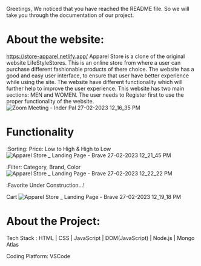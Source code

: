 
Greetings,
  We noticed that you have reached the README file. So we will take you through the documentation of our project.
# About the website:
https://store-apparel.netlify.app/ Apparel Store is a clone of the original website LifeStyleStores. This is an online store from where a user can purchase different fashionable products of there choice.
 The website has a good and easy user interface, to ensure that user have better experience while using the site. The website have different functionality which will
 further help to improve the user experience. This website has two main sections: MEN and WOMEN. The user needs to Register first to use the proper functionality of the   website.
 ![Zoom Meeting - Inder Pal 27-02-2023 12_16_35 PM](https://user-images.githubusercontent.com/112760057/221494026-3312f7cc-4882-429c-880f-5c9341032671.png)



 
# Functionality
  :Sorting: Price: Low to High & High to Low
            ![Apparel Store _ Landing Page - Brave 27-02-2023 12_21_45 PM](https://user-images.githubusercontent.com/112760057/221494822-69b7a5cd-9232-47ac-99ce-53d873181cdc.png)


            
  :Filter:  Category, Brand, Color
            ![Apparel Store _ Landing Page - Brave 27-02-2023 12_22_22 PM](https://user-images.githubusercontent.com/112760057/221494868-8f431f65-c5a8-4208-a9b2-a32e4a97e0b1.png)


            
  :Favorite
      Under Construction...!

  Cart
    ![Apparel Store _ Landing Page - Brave 27-02-2023 12_19_18 PM](https://user-images.githubusercontent.com/112760057/221494983-268134d5-e969-4cff-b474-806f3c26c53b.png)


  
  
 
# About the Project:
 Tech Stack : HTML | CSS | JavaScript | DOM(JavaScript) | Node.js | Mongo Atlas
              
 Coding Platform: VSCode
 
